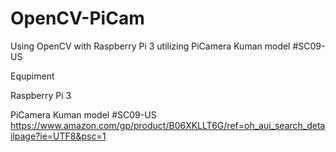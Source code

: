 # OpenCV-PiCam
Using OpenCV with Raspberry Pi 3 utilizing PiCamera Kuman model #SC09-US


Equpiment


Raspberry Pi 3

PiCamera Kuman model #SC09-US
https://www.amazon.com/gp/product/B06XKLLT6G/ref=oh_aui_search_detailpage?ie=UTF8&psc=1
